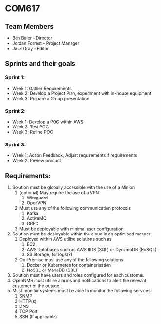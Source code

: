 # COM617

## Team Members
* Ben Baier - Director
* Jordan Forrest - Project Manager
* Jack Gray - Editor


## Sprints and their goals
### Sprint 1:
* Week 1: Gather Requirements
* Week 2: Develop a Project Plan, experiment with in-house equipment
* Week 3: Prepare a Group presentation

### Sprint 2:
* Week 1: Develop a POC within AWS
* Week 2: Test POC
* Week 3: Refine POC

### Sprint 3:
* Week 1: Action Feedback, Adjust requirements if requirements
* Week 2: Review product



## Requirements:
1. Solution must be globally accessible with the use of a Minion
    1. (optional) May require the use of a VPN
        1. Wireguard
        2. OpenVPN
    2. Must use any of the following communication protocols
        1. Kafka
        2. ActiveMQ
        3. GRPC
    3. Must be deployable with minimal user configuration
2. Solution must be deployable within the cloud in an optimised manner
    1. Deployed within AWS utilise solutions such as
        1. EC2
        2. AWS Databases such as AWS RDS (SQL) or DynamoDB (NoSQL)
        3. S3 Storage, for logs(?)
    2. On-Premise must use any of the following solutions
        1. Docker or Kubernetes for containerisation
        2. NoSQL or MariaDB (SQL)
3. Solution must have users and roles configured for each customer.
4. OpenNMS must utilise alarms and notifications to alert the relevant customer of the outage.
5. Must monitor systems must be able to monitor the following services:
    1. SNMP
    2. HTTP(s)
    3. DNS
    4. TCP Port
    5. SSH (If applicable)
